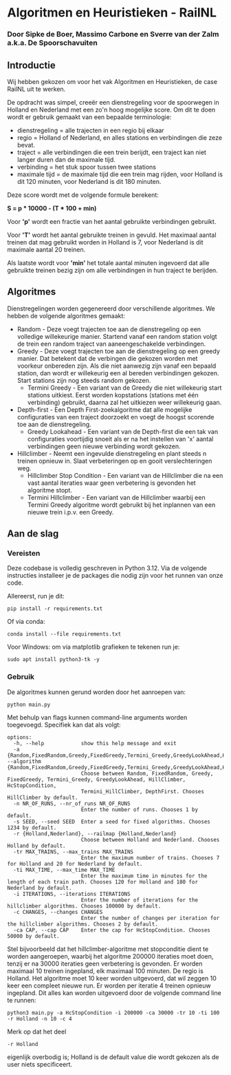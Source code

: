 # Algoritmen en Heuristieken - RailNL
### Door Sipke de Boer, Massimo Carbone en Sverre van der Zalm a.k.a. De Spoorschavuiten

## Introductie

Wij hebben gekozen om voor het vak Algoritmen en Heuristieken, de case RailNL uit te werken.

De opdracht was simpel, creeër een dienstregeling voor de spoorwegen in Holland en Nederland met een zo'n hoog mogelijke score.
Om dit te doen wordt er gebruik gemaakt van een bepaalde terminologie:
- dienstregeling = alle trajecten in een regio bij elkaar
- regio = Holland of Nederland, en alles stations en verbindingen die zeze bevat.
- traject = alle verbindingen die een trein berijdt, een traject kan niet langer duren dan de maximale tijd.
- verbinding = het stuk spoor tussen twee stations
- maximale tijd = de maximale tijd die een trein mag rijden, voor Holland is dit 120 minuten, voor Nederland is dit 180 minuten.

Deze score wordt met de volgende formule berekent:

**S = p * 10000 - (T * 100 + min)**

Voor **'p'** wordt een fractie van het aantal gebruikte verbindingen gebruikt.

Voor **'T'** wordt het aantal gebruikte treinen in gevuld. 
Het maximaal aantal treinen dat mag gebruikt worden in Holland is 7, voor Nederland is dit maximale aantal 20 treinen.

Als laatste wordt voor **'min'** het totale aantal minuten ingevoerd dat alle gebruikte treinen bezig zijn om alle verbindingen in hun traject te berijden.

## Algoritmes

Dienstregelingen worden gegenereerd door verschillende algoritmes.
We hebben de volgende algoritmes gemaakt:
- Random - Deze voegt trajecten toe aan de dienstregeling op een volledige willekeurige manier. Startend vanaf een random station volgt de trein een random traject van aaneengeschakelde verbindingen. 
- Greedy - Deze voegt trajecten toe aan de dienstregeling op een greedy manier. Dat betekent dat de verbingen die gekozen worden met voorkeur onbereden zijn. Als die niet aanwezig zijn vanaf een bepaald station, dan wordt er willekeurig een al bereden verbindingen gekozen. Start stations zijn nog steeds random gekozen.
    - Termini Greedy - Een variant van de Greedy die niet willekeurig start stations uitkiest. Eerst worden kopstations (stations met één verbinding) gebruikt, daarna zal het uitkiezen weer willekeurig gaan.
- Depth-first - Een Depth First-zoekalgoritme dat alle mogelijke configuraties van een traject doorzoekt en 
    voegt de hoogst scorende toe aan de dienstregeling.
    - Greedy Lookahead - Een variant van de Depth-first die een tak van configuraties voortijdig snoeit als er na het instellen van 'x' aantal verbindingen geen nieuwe verbinding wordt gekozen.
- Hillclimber - Neemt een ingevulde dienstregeling en plant steeds n treinen opnieuw in. Slaat verbeteringen op en gooit verslechteringen weg. 
    - Hillclimber Stop Condition - Een variant van de Hillclimber die na een vast aantal iteraties waar geen verbetering is gevonden het algoritme stopt.
    - Termini Hillclimber - Een variant van de Hillclimber waarbij een Termini Greedy algoritme wordt gebruikt bij
    het inplannen van een nieuwe trein i.p.v. een Greedy.
 
## Aan de slag

### Vereisten

Deze codebase is volledig geschreven in Python 3.12. Via de volgende instructies installeer je de packages die nodig zijn voor het runnen van onze code.

Allereerst, run je dit:

```
pip install -r requirements.txt
```

Of via conda:

```
conda install --file requirements.txt
```
Voor Windows: om via matplotlib grafieken te tekenen run je:
```
sudo apt install python3-tk -y
```

### Gebruik

De algoritmes kunnen gerund worden door het aanroepen van:

```
python main.py
```

Met behulp van flags kunnen command-line arguments worden toegevoegd. Specifiek kan dat als volgt:

```
options:
  -h, --help            show this help message and exit
  -a {Random,FixedRandom,Greedy,FixedGreedy,Termini_Greedy,GreedyLookAhead,HillClimber,HcStopCondition,Termini_HillClimber,DepthFirst}, --algorithm {Random,FixedRandom,Greedy,FixedGreedy,Termini_Greedy,GreedyLookAhead,HillClimber,HcStopCondition,Termini_HillClimber,DepthFirst}
                        Choose between Random, FixedRandom, Greedy, FixedGreedy, Termini_Greedy, GreedyLookAhead, HillClimber, HcStopCondition,
                        Termini_HillClimber, DepthFirst. Chooses HillClimber by default.
  -n NR_OF_RUNS, --nr_of_runs NR_OF_RUNS
                        Enter the number of runs. Chooses 1 by default.
  -s SEED, --seed SEED  Enter a seed for fixed algorithms. Chooses 1234 by default.
  -r {Holland,Nederland}, --railmap {Holland,Nederland}
                        Choose between Holland and Nederland. Chooses Holland by default.
  -tr MAX_TRAINS, --max_trains MAX_TRAINS
                        Enter the maximum number of trains. Chooses 7 for Holland and 20 for Nederland by default.
  -ti MAX_TIME, --max_time MAX_TIME
                        Enter the maximum time in minutes for the length of each train path. Chooses 120 for Holland and 180 for Nederland by default.
  -i ITERATIONS, --iterations ITERATIONS
                        Enter the number of iterations for the hillclimber algorithms. Chooses 100000 by default.
  -c CHANGES, --changes CHANGES
                        Enter the number of changes per iteration for the hillclimber algorithms. Chooses 2 by default.
  -ca CAP, --cap CAP    Enter the cap for HcStopCondition. Chooses 50000 by default.
```

Stel bijvoorbeeld dat het hillclimber-algoritme met stopconditie dient te worden aangeroepen, waarbij het algoritme 200000 iteraties moet doen, tenzij er na 30000 iteraties geen verbetering is gevonden. Er worden maximaal 10 treinen ingepland, elk maximaal 100 minuten. De regio is Holland. Het algoritme moet 10 keer worden uitgevoerd, dat wil zeggen 10 keer een compleet nieuwe run. Er worden per iteratie 4 treinen opnieuw ingepland. Dit alles kan worden uitgevoerd door de volgende command line te runnen:

```
python3 main.py -a HcStopCondition -i 200000 -ca 30000 -tr 10 -ti 100 -r Holland -n 10 -c 4
```

Merk op dat het deel

```
-r Holland
```

eigenlijk overbodig is; Holland is de default value die wordt gekozen als de user niets specificeert.
